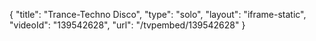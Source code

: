 {
    "title": "Trance-Techno Disco",
    "type": "solo",
    "layout": "iframe-static",
    "videoId": "139542628",
    "url": "\/tvpembed\/139542628"
}